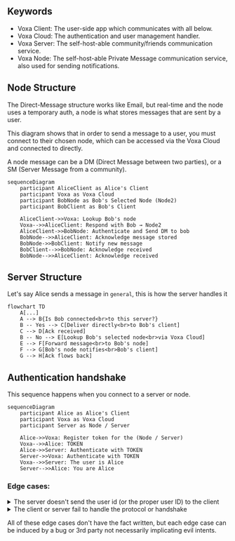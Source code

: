 ## Keywords

- Voxa Client: The user-side app which communicates with all below.
- Voxa Cloud: The authentication and user management handler.
- Voxa Server: The self-host-able community/friends communication service.
- Voxa Node: The self-host-able Private Message communication service, also used for sending notifications.

## Node Structure

The Direct-Message structure works like Email, but real-time and the node uses a temporary auth, a node is what stores messages that are sent by a user.

This diagram shows that in order to send a message to a user, you must connect to their chosen node, which can be accessed via the Voxa Cloud and connected to directly.

A node message can be a DM (Direct Message between two parties), or a SM (Server Message from a community).

```mermaid
sequenceDiagram
    participant AliceClient as Alice's Client
    participant Voxa as Voxa Cloud
    participant BobNode as Bob's Selected Node (Node2)
    participant BobClient as Bob's Client

    AliceClient->>Voxa: Lookup Bob's node
    Voxa-->>AliceClient: Respond with Bob → Node2
    AliceClient->>BobNode: Authenticate and Send DM to bob
    BobNode-->>AliceClient: Acknowledge message stored
    BobNode->>BobClient: Notify new message
    BobClient-->>BobNode: Acknowledge received
    BobNode-->>AliceClient: Acknowledge received
```

## Server Structure

Let's say Alice sends a message in `general`, this is how the server handles it

```mermaid
flowchart TD
    A[...]
    A --> B{Is Bob connected<br>to this server?}
    B -- Yes --> C[Deliver directly<br>to Bob's client]
    C --> D[Ack received]
    B -- No --> E[Lookup Bob's selected node<br>via Voxa Cloud]
    E --> F[Forward message<br>to Bob's node]
    F --> G[Bob's node notifies<br>Bob's client]
    G --> H[Ack flows back]
```

## Authentication handshake

This sequence happens when you connect to a server or node.

```mermaid
sequenceDiagram
    participant Alice as Alice's Client
    participant Voxa as Voxa Cloud
    participant Server as Node / Server

    Alice->>Voxa: Register token for the (Node / Server)
    Voxa-->>Alice: TOKEN
    Alice->>Server: Authenticate with TOKEN
    Server->>Voxa: Authenticate with TOKEN
    Voxa-->>Server: The user is Alice
    Server-->>Alice: You are Alice
```

### Edge cases:

<details>
<summary>The server doesn't send the user id (or the proper user ID) to the client</summary>

1. The server is compromised / has evil intents
2. The token is compromised / client has evil intents

</details>

<details>
<summary>The client or server fail to handle the protocol or handshake</summary>

1. The server is likely outdated and lacks maintenance
2. The client is likely outdated and lacks maintenance

</details>

All of these edge cases don't have the fact written, but each edge case can be induced by a bug or 3rd party not necessarily implicating evil intents.
